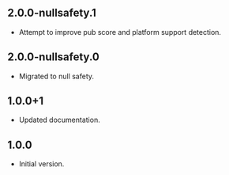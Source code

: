 ## 2.0.0-nullsafety.1

- Attempt to improve pub score and platform support detection.

## 2.0.0-nullsafety.0

- Migrated to null safety.

## 1.0.0+1

- Updated documentation.

## 1.0.0

- Initial version.
